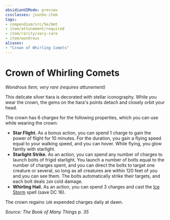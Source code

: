 ```yaml
---
obsidianUIMode: preview
cssclasses: json5e-item
tags:
- compendium/src/5e/bmt
- item/attunement/required
- item/rarity/very-rare
- item/wondrous
aliases: 
- "Crown of Whirling Comets"
---
```

# Crown of Whirling Comets
*Wondrous Item, very rare (requires attunement)*  


This delicate silver tiara is decorated with stellar iconography. While you wear the crown, the gems on the tiara's points detach and closely orbit your head.

The crown has 6 charges for the following properties, which you can use while wearing the crown:

- **Star Flight.** As a bonus action, you can spend 1 charge to gain the power of flight for 10 minutes. For the duration, you gain a flying speed equal to your walking speed, and you can hover. While flying, you glow faintly with starlight.  
- **Starlight Strike.** As an action, you can spend any number of charges to launch bolts of frigid starlight. You launch a number of bolts equal to the number of charges spent, and you can direct the bolts to target one creature or several, so long as all creatures are within 120 feet of you and you can see them. The bolts automatically strike their targets, and each bolt deals `2d4` cold damage.  
- **Whirling Hail.** As an action, you can spend 3 charges and cast the [Ice Storm](/Systems/5e/spells/ice-storm.md) spell (save DC 16).  

The crown regains `1d6` expended charges daily at dawn.

*Source: The Book of Many Things p. 35*